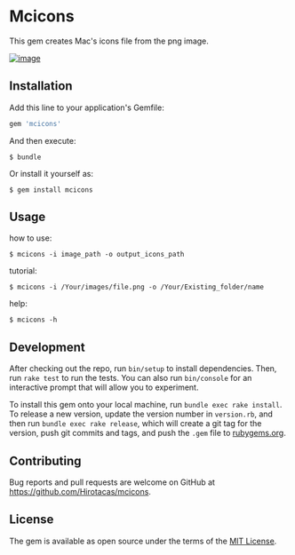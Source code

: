 # Mcicons

This gem creates Mac's icons file from the png image.

[![image](https://i.gyazo.com/4a9510bfbd611b2fbaea1447c15003a5.png)](https://gyazo.com/4a9510bfbd611b2fbaea1447c15003a5)

## Installation

Add this line to your application's Gemfile:

```ruby
gem 'mcicons'
```

And then execute:

    $ bundle

Or install it yourself as:

    $ gem install mcicons

## Usage

how to use:

    $ mcicons -i image_path -o output_icons_path
    
tutorial:    

    $ mcicons -i /Your/images/file.png -o /Your/Existing_folder/name
help:

    $ mcicons -h


## Development

After checking out the repo, run `bin/setup` to install dependencies. Then, run `rake test` to run the tests. You can also run `bin/console` for an interactive prompt that will allow you to experiment.

To install this gem onto your local machine, run `bundle exec rake install`. To release a new version, update the version number in `version.rb`, and then run `bundle exec rake release`, which will create a git tag for the version, push git commits and tags, and push the `.gem` file to [rubygems.org](https://rubygems.org).

## Contributing

Bug reports and pull requests are welcome on GitHub at https://github.com/Hirotacas/mcicons.

## License

The gem is available as open source under the terms of the [MIT License](http://opensource.org/licenses/MIT).
